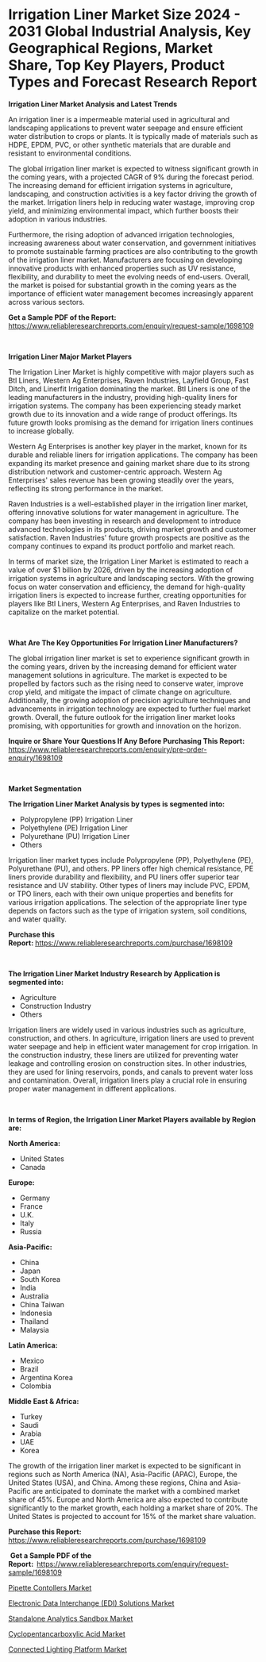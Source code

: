 <p><h1>Irrigation Liner Market Size 2024 - 2031 Global Industrial Analysis, Key Geographical Regions, Market Share, Top Key Players, Product Types and Forecast Research Report</h1></p><p><strong>Irrigation Liner Market Analysis and Latest Trends</strong></p>
<p><p>An irrigation liner is a impermeable material used in agricultural and landscaping applications to prevent water seepage and ensure efficient water distribution to crops or plants. It is typically made of materials such as HDPE, EPDM, PVC, or other synthetic materials that are durable and resistant to environmental conditions.</p><p>The global irrigation liner market is expected to witness significant growth in the coming years, with a projected CAGR of 9% during the forecast period. The increasing demand for efficient irrigation systems in agriculture, landscaping, and construction activities is a key factor driving the growth of the market. Irrigation liners help in reducing water wastage, improving crop yield, and minimizing environmental impact, which further boosts their adoption in various industries.</p><p>Furthermore, the rising adoption of advanced irrigation technologies, increasing awareness about water conservation, and government initiatives to promote sustainable farming practices are also contributing to the growth of the irrigation liner market. Manufacturers are focusing on developing innovative products with enhanced properties such as UV resistance, flexibility, and durability to meet the evolving needs of end-users. Overall, the market is poised for substantial growth in the coming years as the importance of efficient water management becomes increasingly apparent across various sectors.</p></p>
<p><strong>Get a Sample PDF of the Report:&nbsp;</strong> <a href="https://www.reliableresearchreports.com/enquiry/request-sample/1698109">https://www.reliableresearchreports.com/enquiry/request-sample/1698109</a></p>
<p>&nbsp;</p>
<p><strong>Irrigation Liner Major Market Players</strong></p>
<p><p>The Irrigation Liner Market is highly competitive with major players such as Btl Liners, Western Ag Enterprises, Raven Industries, Layfield Group, Fast Ditch, and Linerfit Irrigation dominating the market. Btl Liners is one of the leading manufacturers in the industry, providing high-quality liners for irrigation systems. The company has been experiencing steady market growth due to its innovation and a wide range of product offerings. Its future growth looks promising as the demand for irrigation liners continues to increase globally.</p><p>Western Ag Enterprises is another key player in the market, known for its durable and reliable liners for irrigation applications. The company has been expanding its market presence and gaining market share due to its strong distribution network and customer-centric approach. Western Ag Enterprises' sales revenue has been growing steadily over the years, reflecting its strong performance in the market.</p><p>Raven Industries is a well-established player in the irrigation liner market, offering innovative solutions for water management in agriculture. The company has been investing in research and development to introduce advanced technologies in its products, driving market growth and customer satisfaction. Raven Industries' future growth prospects are positive as the company continues to expand its product portfolio and market reach.</p><p>In terms of market size, the Irrigation Liner Market is estimated to reach a value of over $1 billion by 2026, driven by the increasing adoption of irrigation systems in agriculture and landscaping sectors. With the growing focus on water conservation and efficiency, the demand for high-quality irrigation liners is expected to increase further, creating opportunities for players like Btl Liners, Western Ag Enterprises, and Raven Industries to capitalize on the market potential.</p></p>
<p>&nbsp;</p>
<p><strong>What Are The Key Opportunities For Irrigation Liner Manufacturers?</strong></p>
<p><p>The global irrigation liner market is set to experience significant growth in the coming years, driven by the increasing demand for efficient water management solutions in agriculture. The market is expected to be propelled by factors such as the rising need to conserve water, improve crop yield, and mitigate the impact of climate change on agriculture. Additionally, the growing adoption of precision agriculture techniques and advancements in irrigation technology are expected to further fuel market growth. Overall, the future outlook for the irrigation liner market looks promising, with opportunities for growth and innovation on the horizon.</p></p>
<p><strong>Inquire or Share Your Questions If Any Before Purchasing This Report:</strong> <a href="https://www.reliableresearchreports.com/enquiry/pre-order-enquiry/1698109">https://www.reliableresearchreports.com/enquiry/pre-order-enquiry/1698109</a></p>
<p>&nbsp;</p>
<p><strong>Market Segmentation</strong></p>
<p><strong>The Irrigation Liner Market Analysis by types is segmented into:</strong></p>
<p><ul><li>Polypropylene (PP) Irrigation Liner</li><li>Polyethylene (PE) Irrigation Liner</li><li>Polyurethane (PU) Irrigation Liner</li><li>Others</li></ul></p>
<p><p>Irrigation liner market types include Polypropylene (PP), Polyethylene (PE), Polyurethane (PU), and others. PP liners offer high chemical resistance, PE liners provide durability and flexibility, and PU liners offer superior tear resistance and UV stability. Other types of liners may include PVC, EPDM, or TPO liners, each with their own unique properties and benefits for various irrigation applications. The selection of the appropriate liner type depends on factors such as the type of irrigation system, soil conditions, and water quality.</p></p>
<p><strong>Purchase this Report:&nbsp;</strong><a href="https://www.reliableresearchreports.com/purchase/1698109">https://www.reliableresearchreports.com/purchase/1698109</a></p>
<p>&nbsp;</p>
<p><strong>The Irrigation Liner Market Industry Research by Application is segmented into:</strong></p>
<p><ul><li>Agriculture</li><li>Construction Industry</li><li>Others</li></ul></p>
<p><p>Irrigation liners are widely used in various industries such as agriculture, construction, and others. In agriculture, irrigation liners are used to prevent water seepage and help in efficient water management for crop irrigation. In the construction industry, these liners are utilized for preventing water leakage and controlling erosion on construction sites. In other industries, they are used for lining reservoirs, ponds, and canals to prevent water loss and contamination. Overall, irrigation liners play a crucial role in ensuring proper water management in different applications.</p></p>
<p>&nbsp;</p>
<p><strong>In terms of Region, the Irrigation Liner Market Players available by Region are:</strong></p>
<p>
    <p> <strong> North America: </strong>
        <ul>
            <li>United States</li>
            <li>Canada</li>
        </ul>
        </p> 
    <p> <strong> Europe: </strong>
        <ul>
            <li>Germany</li>
            <li>France</li>
            <li>U.K.</li>
            <li>Italy</li>
            <li>Russia</li>
        </ul>
        </p> 
    <p> <strong> Asia-Pacific: </strong>
        <ul>
            <li>China</li>
            <li>Japan</li>
            <li>South Korea</li>
            <li>India</li>
            <li>Australia</li>
            <li>China Taiwan</li>
            <li>Indonesia</li>
            <li>Thailand</li>
            <li>Malaysia</li>
        </ul>
        </p> 
    <p> <strong> Latin America: </strong>
        <ul>
            <li>Mexico</li>
            <li>Brazil</li>
            <li>Argentina Korea</li>
            <li>Colombia</li>
        </ul>
        </p> 
    <p> <strong> Middle East & Africa: </strong>
        <ul>
            <li>Turkey</li>
            <li>Saudi</li>
            <li>Arabia</li>
            <li>UAE</li>
            <li>Korea</li>
        </ul>
    </p>
    </p>
<p><p>The growth of the irrigation liner market is expected to be significant in regions such as North America (NA), Asia-Pacific (APAC), Europe, the United States (USA), and China. Among these regions, China and Asia-Pacific are anticipated to dominate the market with a combined market share of 45%. Europe and North America are also expected to contribute significantly to the market growth, each holding a market share of 20%. The United States is projected to account for 15% of the market share valuation.</p></p>
<p><strong>Purchase this Report: </strong><a href="https://www.reliableresearchreports.com/purchase/1698109">https://www.reliableresearchreports.com/purchase/1698109</a></p>
<p>&nbsp;<strong>Get a Sample PDF of the Report:&nbsp;&nbsp;</strong><a href="https://www.reliableresearchreports.com/enquiry/request-sample/1698109">https://www.reliableresearchreports.com/enquiry/request-sample/1698109</a></p>
<p><strong></strong></p>
<p><p><a href="https://issuu.com/reportprime-2/docs/pipette-contollers-market-size-2030.pptx">Pipette Contollers Market</a></p><p><a href="https://github.com/FassouRP/Market-Research-Report-List-3/blob/main/electronic-data-interchange-edi-solutions-market.md">Electronic Data Interchange (EDI) Solutions Market</a></p><p><a href="https://medium.com/p/a8cec58919d1/edit">Standalone Analytics Sandbox Market</a></p><p><a href="https://github.com/rahu1506/Market-Research-Report-List-3/blob/main/cyclopentancarboxylic-acid-market.md">Cyclopentancarboxylic Acid Market</a></p><p><a href="https://medium.com/p/966f094a860a/edit">Connected Lighting Platform Market</a></p></p>